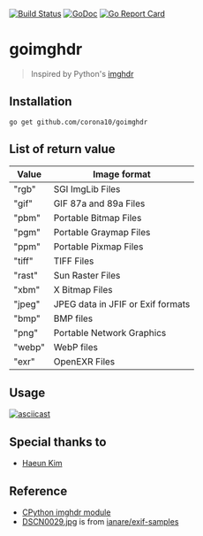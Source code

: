 [![Build Status](https://travis-ci.org/corona10/goimghdr.svg?branch=master)](https://travis-ci.org/corona10/goimghdr)
[![GoDoc](https://godoc.org/github.com/corona10/goimghdr?status.svg)](https://godoc.org/github.com/corona10/goimghdr)
[![Go Report Card](https://goreportcard.com/badge/github.com/corona10/goimghdr)](https://goreportcard.com/report/github.com/corona10/goimghdr)

# goimghdr
> Inspired by Python's [imghdr](https://docs.python.org/3/library/imghdr.html)

## Installation
```
go get github.com/corona10/goimghdr
```

## List of return value

| Value  | Image format                      |
|--------|-----------------------------------|
| "rgb"  | SGI ImgLib Files                  |
| "gif"  | GIF 87a and 89a Files             |
| "pbm"  | Portable Bitmap Files             |
| "pgm"  | Portable Graymap Files            |
| "ppm"  | Portable Pixmap Files             |
| "tiff" | TIFF Files                        |
| "rast" | Sun Raster Files                  |
| "xbm"  | X Bitmap Files                    |
| "jpeg" | JPEG data in JFIF or Exif formats |
| "bmp"  | BMP files                         |
| "png"  | Portable Network Graphics         |
| "webp" | WebP files                        |
| "exr"  | OpenEXR Files                     |

## Usage
[![asciicast](https://asciinema.org/a/zfh9TERizU7RcSAxXo9ioKQq4.png)](https://asciinema.org/a/zfh9TERizU7RcSAxXo9ioKQq4)

## Special thanks to
* [Haeun Kim](https://github.com/haeungun/)

## Reference
* [CPython imghdr module](https://docs.python.org/3/library/imghdr.html)
* [DSCN0029.jpg](imgData/DSCN0029.jpg) is from [ianare/exif-samples](https://github.com/ianare/exif-samples)
